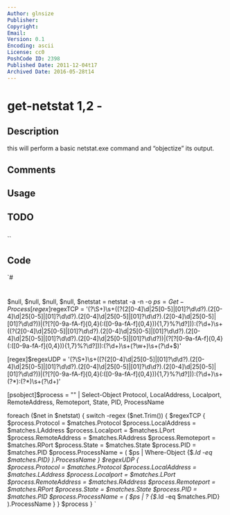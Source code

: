 ```yaml
---
Author: glnsize
Publisher: 
Copyright: 
Email: 
Version: 0.1
Encoding: ascii
License: cc0
PoshCode ID: 2398
Published Date: 2011-12-04t17
Archived Date: 2016-05-28t14
---
```


# get-netstat 1,2 - 

## Description

this will perform a basic netstat.exe command and “objectize” its output.

## Comments



## Usage



## TODO



## 

``

## Code

`#
 #
 $null, $null, $null, $null, $netstat = netstat -a -n -o
 $ps = Get-Process
 [regex]$regexTCP = '(?<Protocol>\S+)\s+((?<LAddress>(2[0-4]\d|25[0-5]|[01]?\d\d?)\.(2[0-4]\d|25[0-5]|[01]?\d\d?)\.(2[0-4]\d|25[0-5]|[01]?\d\d?)\.(2[0-4]\d|25[0-5]|[01]?\d\d?))|(?<LAddress>\[?[0-9a-fA-f]{0,4}(\:([0-9a-fA-f]{0,4})){1,7}\%?\d?\]))\:(?<Lport>\d+)\s+((?<Raddress>(2[0-4]\d|25[0-5]|[01]?\d\d?)\.(2[0-4]\d|25[0-5]|[01]?\d\d?)\.(2[0-4]\d|25[0-5]|[01]?\d\d?)\.(2[0-4]\d|25[0-5]|[01]?\d\d?))|(?<RAddress>\[?[0-9a-fA-f]{0,4}(\:([0-9a-fA-f]{0,4})){1,7}\%?\d?\]))\:(?<RPort>\d+)\s+(?<State>\w+)\s+(?<PID>\d+$)'
 
 [regex]$regexUDP = '(?<Protocol>\S+)\s+((?<LAddress>(2[0-4]\d|25[0-5]|[01]?\d\d?)\.(2[0-4]\d|25[0-5]|[01]?\d\d?)\.(2[0-4]\d|25[0-5]|[01]?\d\d?)\.(2[0-4]\d|25[0-5]|[01]?\d\d?))|(?<LAddress>\[?[0-9a-fA-f]{0,4}(\:([0-9a-fA-f]{0,4})){1,7}\%?\d?\]))\:(?<Lport>\d+)\s+(?<RAddress>\*)\:(?<RPort>\*)\s+(?<PID>\d+)'
 
 [psobject]$process = "" | Select-Object Protocol, LocalAddress, Localport, RemoteAddress, Remoteport, State, PID, ProcessName
 
 foreach ($net in $netstat)
 {
     switch -regex ($net.Trim())
     {
         $regexTCP
         {          
             $process.Protocol = $matches.Protocol
             $process.LocalAddress = $matches.LAddress
             $process.Localport = $matches.LPort
             $process.RemoteAddress = $matches.RAddress
             $process.Remoteport = $matches.RPort
             $process.State = $matches.State
             $process.PID = $matches.PID
             $process.ProcessName = ( $ps | Where-Object {$_.Id -eq $matches.PID} ).ProcessName
         }
         $regexUDP
         {          
             $process.Protocol = $matches.Protocol
             $process.LocalAddress = $matches.LAddress
             $process.Localport = $matches.LPort
             $process.RemoteAddress = $matches.RAddress
             $process.Remoteport = $matches.RPort
             $process.State = $matches.State
             $process.PID = $matches.PID
             $process.ProcessName = ( $ps | ? {$_.Id -eq $matches.PID} ).ProcessName
         }
     }
 $process
 }
`

